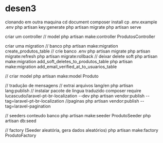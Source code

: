 # desen3



clonando em outra maquina
cd document
 composer install
 cp .env.example .env
 php artisan key:generate 
 php artisan migrate 
 php artisan serve




criar um controller // model
php artisan make:controller ProdutosController

criar uma migration // banco
php artisan make:migration create_produtos_table
// crie banco .env 
php artisan migrate
php artisan migrate:refresh
php artisan migrate:rollback
// deixar delete soft
php artisan make:migration add_soft_deletes_to_produtos_table
php artisan make:migration add_email_verified_at_to_usuarios_table


// criar model
php artisan make:model Produto

// tradução de mensagens
// extrai arquivos lang/en
php artisan lang:publish
// instalar pacote de lingua traduzido
composer require lucascudo/laravel-pt-br-localization --dev
php artisan vendor:publish --tag=laravel-pt-br-localization
//paginas
php artisan vendor:publish --tag=laravel-pagination
 

// seeders conteudo banco
php artisan make:seeder ProdutoSeeder
php artisan db:seed    

// factory (Seeder aleatória, gera dados aleatórios)
php artisan make:factory ProdutoFactory
